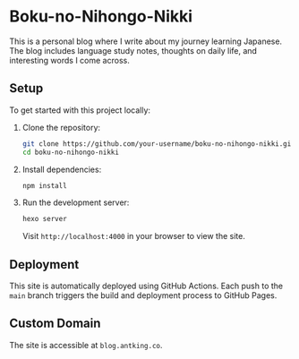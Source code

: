 # Boku-no-Nihongo-Nikki

This is a personal blog where I write about my journey learning Japanese. The blog includes language study notes, thoughts on daily life, and interesting words I come across.

## Setup

To get started with this project locally:

1. Clone the repository:

   ```bash
   git clone https://github.com/your-username/boku-no-nihongo-nikki.git
   cd boku-no-nihongo-nikki
   ```

2. Install dependencies:

   ```bash
   npm install
   ```

3. Run the development server:

   ```bash
   hexo server
   ```

   Visit `http://localhost:4000` in your browser to view the site.

## Deployment

This site is automatically deployed using GitHub Actions. Each push to the `main` branch triggers the build and deployment process to GitHub Pages.

## Custom Domain

The site is accessible at `blog.antking.co`.

